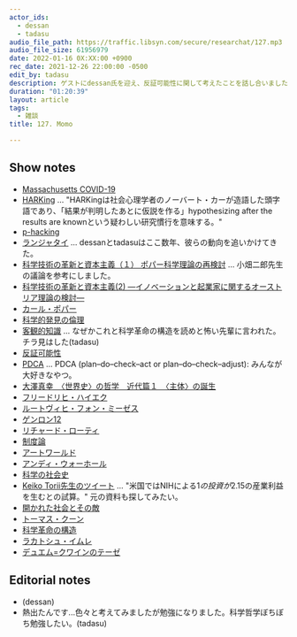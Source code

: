 ```yaml
---
actor_ids:
  - dessan
  - tadasu
audio_file_path: https://traffic.libsyn.com/secure/researchat/127.mp3
audio_file_size: 61956979
date: 2022-01-16 0X:XX:00 +0900
rec_date: 2021-12-26 22:00:00 -0500
edit_by: tadasu
description: ゲストにdessan氏を迎え、反証可能性に関して考えたことを話し合いました。
duration: "01:20:39"
layout: article
tags:
  - 雑談
title: 127. Momo

---
```


## Show notes
- [Massachusetts COVID-19](https://www.mass.gov/covid-19-updates-and-information)
- [HARKing](https://ja.wikipedia.org/wiki/HARKing) ... "HARKingは社会心理学者のノーバート・カーが造語した頭字語であり、「結果が判明したあとに仮説を作る」hypothesizing after the results are knownという疑わしい研究慣行を意味する。"
- [p-hacking](https://en.wikipedia.org/wiki/Data_dredging)
- [ランジャタイ](https://ja.wikipedia.org/wiki/%E3%83%A9%E3%83%B3%E3%82%B8%E3%83%A3%E3%82%BF%E3%82%A4) ... dessanとtadasuはここ数年、彼らの動向を追いかけてきた。
- [科学技術の革新と資本主義（１） ポパー科学理論の再検討](https://rissho.repo.nii.ac.jp/?action=pages_view_main&active_action=repository_view_main_item_detail&item_id=2810&item_no=1&page_id=13&block_id=21) ... 小畑二郎先生の議論を参考にしました。
- [科学技術の革新と資本主義(2) ―イノベーションと起業家に関するオーストリア理論の検討―](https://rissho.repo.nii.ac.jp/?action=pages_view_main&active_action=repository_view_main_item_detail&item_id=2797&item_no=1&page_id=13&block_id=21)
- [カール・ポパー](https://ja.wikipedia.org/wiki/%E3%82%AB%E3%83%BC%E3%83%AB%E3%83%BB%E3%83%9D%E3%83%91%E3%83%BC)
- [科学的発見の倫理](https://www.amazon.co.jp/dp/4769902549/?tag=researchatf04-22)
- [客観的知識](https://www.amazon.co.jp/dp/4833290014/?tag=researchatf04-22) ... なぜかこれと科学革命の構造を読めと怖い先輩に言われた。チラ見はした(tadasu)
- [反証可能性](https://ja.wikipedia.org/wiki/%E5%8F%8D%E8%A8%BC%E5%8F%AF%E8%83%BD%E6%80%A7)
- [PDCA](https://en.wikipedia.org/wiki/PDCA) ... PDCA (plan–do–check–act or plan–do–check–adjust): みんなが大好きなやつ。
- [大澤真幸　〈世界史〉の哲学　近代篇１　〈主体〉の誕生](https://www.amazon.co.jp/gp/product/B093WJJGZP?notRedirectToSDP=1/?tag=researchatf04-22)
- [フリードリヒ・ハイエク](https://ja.wikipedia.org/wiki/%E3%83%95%E3%83%AA%E3%83%BC%E3%83%89%E3%83%AA%E3%83%92%E3%83%BB%E3%83%8F%E3%82%A4%E3%82%A8%E3%82%AF)
- [ルートヴィヒ・フォン・ミーゼス](https://ja.wikipedia.org/wiki/%E3%83%AB%E3%83%BC%E3%83%88%E3%83%B4%E3%82%A3%E3%83%92%E3%83%BB%E3%83%95%E3%82%A9%E3%83%B3%E3%83%BB%E3%83%9F%E3%83%BC%E3%82%BC%E3%82%B9)
- [ゲンロン12](https://genron.co.jp/shop/products/detail/587)
- [リチャード・ローティ](https://ja.wikipedia.org/wiki/%E3%83%AA%E3%83%81%E3%83%A3%E3%83%BC%E3%83%89%E3%83%BB%E3%83%AD%E3%83%BC%E3%83%86%E3%82%A3)
- [制度論](https://artscape.jp/artword/index.php/ref_words/%E5%88%B6%E5%BA%A6%E8%AB%96)
- [アートワールド](https://artscape.jp/artword/index.php/%E3%82%A2%E3%83%BC%E3%83%88%E3%83%AF%E3%83%BC%E3%83%AB%E3%83%89)
- [アンディ・ウォーホール](https://ja.wikipedia.org/wiki/%E3%82%A2%E3%83%B3%E3%83%87%E3%82%A3%E3%83%BB%E3%82%A6%E3%82%A9%E3%83%BC%E3%83%9B%E3%83%AB)
- [科学の社会史](https://www.amazon.co.jp/dp/B07MKKCXH3?tag=researchatf04-22)
- [Keiko Torii先生のツイート](https://twitter.com/KeikoUTorii/status/961049956822933505) ... "米国ではNIHによる$1の投資が$2.15の産業利益を生むとの試算。" 元の資料も探してみたい。
- [開かれた社会とその敵](https://www.amazon.co.jp/dp/4624010523/?tag=researchatf04-22)
- [トーマス・クーン](https://ja.wikipedia.org/wiki/%E3%83%88%E3%83%BC%E3%83%9E%E3%82%B9%E3%83%BB%E3%82%AF%E3%83%BC%E3%83%B3)
- [科学革命の構造](https://www.amazon.co.jp/dp/4622016672/?tag=researchatf04-22)
- [ラカトシュ・イムレ](https://ja.wikipedia.org/wiki/%E3%83%A9%E3%82%AB%E3%83%88%E3%82%B7%E3%83%A5%E3%83%BB%E3%82%A4%E3%83%A0%E3%83%AC)
- [デュエム=クワインのテーゼ](https://ja.wikipedia.org/wiki/%E3%83%87%E3%83%A5%E3%82%A8%E3%83%A0-%E3%82%AF%E3%83%AF%E3%82%A4%E3%83%B3%E3%83%BB%E3%83%86%E3%83%BC%E3%82%BC)

## Editorial notes
- (dessan)
- 熱出たんです...色々と考えてみましたが勉強になりました。科学哲学ぼちぼち勉強したい。(tadasu)
